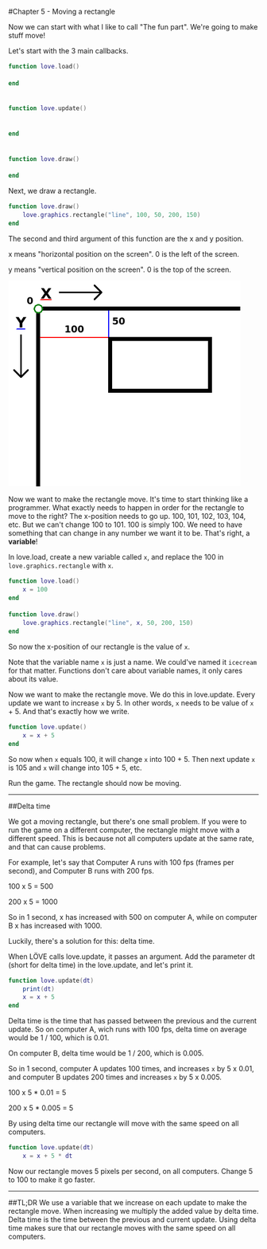 #Chapter 5 - Moving a rectangle

Now we can start with what I like to call "The fun part". We're going to make stuff move!

Let's start with the 3 main callbacks.

```lua
function love.load()

end


function love.update()


end


function love.draw()

end
```

Next, we draw a rectangle.

```lua
function love.draw()
	love.graphics.rectangle("line", 100, 50, 200, 150)
end
```

The second and third argument of this function are the x and y position.

x means "horizontal position on the screen". 0 is the left of the screen.

y means "vertical position on the screen". 0 is the top of the screen.

![](/images/book/5/coordinates.png)

Now we want to make the rectangle move. It's time to start thinking like a programmer. What exactly needs to happen in order for the rectangle to move to the right? The x-position needs to go up. 100, 101, 102, 103, 104, etc. But we can't change 100 to 101. 100 is simply 100. We need to have something that can change in any number we want it to be. That's right, a **variable**!

In love.load, create a new variable called ``x``, and replace the 100 in ``love.graphics.rectangle`` with ``x``.

```lua
function love.load()
	x = 100	
end

function love.draw()
	love.graphics.rectangle("line", x, 50, 200, 150)
end
```

So now the x-position of our rectangle is the value of ``x``.

Note that the variable name ``x`` is just a name. We could've named it ``icecream`` for that matter. Functions don't care about variable names, it only cares about its value.

Now we want to make the rectangle move. We do this in love.update. Every update we want to increase ``x`` by 5. In other words, ``x`` needs to be value of ``x`` + 5. And that's exactly how we write.

```lua
function love.update()
	x = x + 5
end
```

So now when ``x`` equals 100, it will change ``x`` into 100 + 5. Then next update ``x`` is 105 and ``x`` will change into 105 + 5, etc.

Run the game. The rectangle should now be moving.

___

##Delta time

We got a moving rectangle, but there's one small problem. If you were to run the game on a different computer, the rectangle might move with a different speed. This is because not all computers update at the same rate, and that can cause problems.

For example, let's say that Computer A runs with 100 fps (frames per second), and Computer B runs with 200 fps.

100 x 5 = 500

200 x 5 = 1000

So in 1 second, x has increased with 500 on computer A, while on computer B x has increased with 1000.

Luckily, there's a solution for this: delta time.

When LÖVE calls love.update, it passes an argument. Add the parameter dt (short for delta time) in the love.update, and let's print it.

```lua
function love.update(dt)
	print(dt)
	x = x + 5
end
```

Delta time is the time that has passed between the previous and the current update. So on computer A, wich runs with 100 fps, delta time on average would be 1 / 100, which is 0.01.

On computer B, delta time would be 1 / 200, which is 0.005.

So in 1 second, computer A updates 100 times, and increases ``x`` by 5 x 0.01, and computer B updates 200 times and increases ``x`` by 5 x 0.005.

100 x 5 * 0.01 = 5

200 x 5 * 0.005 = 5

By using delta time our rectangle will move with the same speed on all computers.

```lua
function love.update(dt)
	x = x + 5 * dt
```

Now our rectangle moves 5 pixels per second, on all computers. Change 5 to 100 to make it go faster.

___

##TL;DR
We use a variable that we increase on each update to make the rectangle move. When increasing we multiply the added value by delta time. Delta time is the time between the previous and current update. Using delta time makes sure that our rectangle moves with the same speed on all computers.